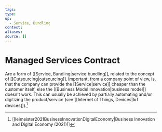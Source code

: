 ```yaml
---
tags:
type:
up:
  - Service, Bundling
context:
aliases:
source: []
---
```


# Managed Services Contract

Are a form of [[Service, Bundling|service bundling]], related to the concept of [[Outsourcing|outsourcing]]. Important, from a company point of view, is, that the company can provide the [[Service|service]] cheaper than the customer itself, else the [[Business Model Innovation|business model]] doesn't work. This can usually be achieved by partially automating and/or digitizing the product/service (see [[Internet of Things, Devices|IoT devices]]).[^1]

[^1]: [[leimeister2021BusinessInnovationDigitalEconomy|Business Innovation and Digital Economy (2021)]]

